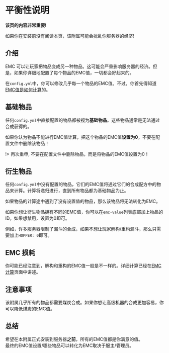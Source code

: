 # 平衡性说明

**该页的内容非常重要!**

如果你在安装前没有阅读本页，该附属可能会扰乱你服务器的经济!

## 介绍

EMC 可以让玩家把物品变成另一种物品。这可能会严重影响服务器的经济。但是，如果你详细地配置了每个物品的EMC值，一切都会好起来的。

在`config.yml`中，你可以修改几乎每一个物品的EMC值。不过，你首先得知道[EMC值是如何计算](./EMC-Calculations)的。

## 基础物品

任何`config.yml`中直接配置的物品都被视为**基础物品**。这些物品通常是无法通过合成获得的。

如果你认为物品不能进行EMC值计算，把这个物品的EMC值**设置为0**，不要在配置文件中删除该物品！

!> 再次重申, 不要在配置文件中删除物品，而是将物品的EMC值设置为0！

## 衍生物品

任何`config.yml`中没有配置的物品，它们的EMC值将通过它们的合成配方中的物品来计算。计算将递归进行，直到所有物品都为基础物品为止。

如果物品的计算途中遇到了没有设置值的物品，那么该物品将无法转化为EMC。

如果你想让衍生物品拥有不同的EMC值，你可以在`emc-value`列表底部加上物品的ID。如果想禁用，设置为0即可。

例如，许多服务器限制了漏斗的合成，如果不想让玩家解构/重构漏斗，那么只需要加上`HOPPER: 0`即可。

## EMC 损耗

你可能已经注意到，解构和重构的EMC值一般是不一样的。详细计算已经在[EMC计算](./EMC-Calculations)页面中讲述。

## 注意事项

该附属几乎所有的物品都需要煤炭合成。如果你想让高级机器的合成更加容易，你可以降低煤炭的EMC值。

## 总结

希望在本附属正式安装到服务器**之前**，所有的EMC值都是你满意的值。  
最终的EMC值设置/哪些物品可以转化为EMC取决于服主/管理员。
